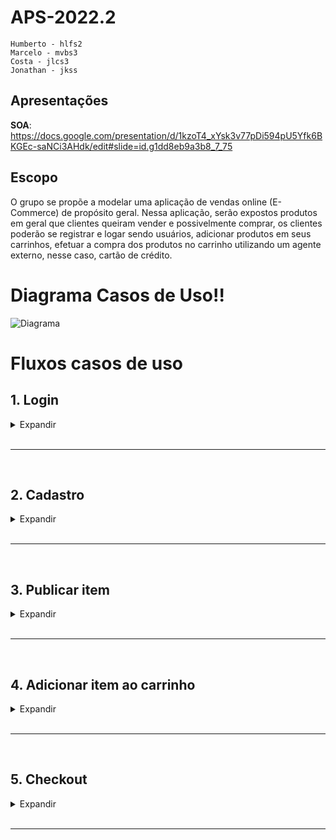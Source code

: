 # APS-2022.2

```
Humberto - hlfs2
Marcelo - mvbs3
Costa - jlcs3
Jonathan - jkss
```

## Apresentações

**SOA**: https://docs.google.com/presentation/d/1kzoT4_xYsk3v77pDi594pU5Yfk6BKGEc-saNCi3AHdk/edit#slide=id.g1dd8eb9a3b8_7_75

## Escopo

O grupo se propõe a modelar uma aplicação de vendas online (E-Commerce) de propósito geral. Nessa aplicação, serão expostos produtos em geral que clientes queiram vender e possivelmente comprar, os clientes poderão se registrar e logar sendo usuários, adicionar produtos em seus carrinhos, efetuar a compra dos produtos no carrinho utilizando um agente externo, nesse caso, cartão de crédito.

# Diagrama Casos de Uso!!

![Diagrama](https://user-images.githubusercontent.com/31044920/221423971-89de05e3-b815-44a2-95c2-1cc88663672c.png)

# Fluxos casos de uso

## **1. Login**

<details>
<summary>Expandir</summary>
<p>

> -   **Descrição**: Esse caso de uso é responsável por autenticar e criar sessões dentro da aplicação.
> -   **Pré-condição**: Estar na tela de login.
> -   **Pós-condição**: O sistema inicia uma nova sessão para o usuário

### **Fluxo**

1. O cliente fornece email e senha
2. O sistema verifica se o email e senha são válidos
3. O sistema inicia a sessão desse usuário

> -   **Fluxo secundário**: No passo 2, em caso das credenciais do usuário não forem válidas o sistema exibe uma mensagem de erro, volte ao passo 1. O usuário pode cancelar a qualquer momento.

</p>
</details>

<br>

---

<br>

## **2. Cadastro**

<details>
<summary>Expandir</summary>
<p>

> -   **Descrição**: Esse caso de uso é responsável por autenticar e criar usuários dentro da aplicação.
> -   **Pré-condição**: Estar na tela de cadastro.
> -   **Pós-condição**: O sistema cria um novo usuário.

### **Fluxo**

1. O cliente fornece email e senha
2. O sistema verifica se o email e senha estão cadastrados
3. O sistema insere o usuário no banco de dados.

> -   **Fluxo secundário**: No passo 2, em caso das credenciais do usuário existirem o sistema exibe uma mensagem de erro, volte ao passo 1. O usuário pode cancelar a qualquer momento.

</p>
</details>

<br>

---

<br>

## **3. Publicar item**

<details>
<summary>Expandir</summary>
<p>

> -   **Descrição**: Esse caso de uso é responsável por adicionar um item para venda a conta do usuário logado.
> -   **Pré-condição**: Estar logado e na tela de publicar item.
> -   **Pós-condição**: Um item é cadastrado a conta do usuário.

### **Fluxo**

1. O anunciante preenche as informações para a publicação
    - Nome
    - Descrição
    - Preço
    - Quantidade
    - Foto
2. O sistema valida as informações preenchidas.
3. O sistema mostra uma mensagem de confirmação.
    > - **Fluxo secundário**: No passo 2, em caso de alguma informação não ser válida o sistema mostra uma mensagem de erro e volta ao passo 1. O usuário pode cancelar a qualquer momento.

</p>
</details>

<br>

---

<br>

## **4. Adicionar item ao carrinho**

<details>
<summary>Expandir</summary>
<p>

> -   **Descrição**: Esse caso de uso é responsável por adicionar itens ao carrinho do usuário.
> -   **Pré-condição**: Estar logado e na tela de um produto.
> -   **Pós-condição**: Um item é adicionado ao carrinho do usuário.

### **Fluxo**

1. O usuário insere a quantidade desejada
2. O sistema verifica a disponibilidade do produto solicitado
    > - **Fluxo secundário**: No passo 2, em caso de não disponibilidade o sistema mostra uma mensagem de erro e volta ao passo 1.

</p>
</details>

<br>

---

<br>

## **5. Checkout**

<details>
<summary>Expandir</summary>
<p>

> -   **Descrição**: Esse caso de uso é responsável pela criação de pedidos na conta do usuário, usando a operadora de cartão de crédito.
> -   **Pré-condição**: Estar logado e na tela de carrinho de compras.
> -   **Pós-condição**: O pedido é cadastrado na conta do usuário

## **Fluxo**

<!-- 1. O usuário fornece informações do endereço de entrega.
    - CEP
    - Número -->

1. O usuário fornece as informações de pagamento
    - Número do cartão
    - Código de segurança
    - Validade
    - Nome do cartão
2. O sistema envia o pagamento à operadora de cartão de crédito.
3. O sistema confirma a transação e adiciona o pedido a conta do usuário.

> -   **Fluxo secundário**: No passo 4, caso o pagamento não seja confirmado o sistema cancela a operação. O usuário pode cancelar a qualquer momento.

</p>
</details>

<br>

---

<br>
